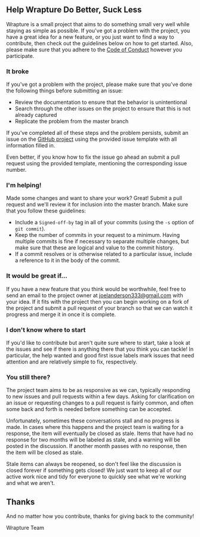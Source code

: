 ## Help Wrapture Do Better, Suck Less
Wrapture is a small project that aims to do something small very well while
staying as simple as possible. If you've got a problem with the project, you
have a great idea for a new feature, or you just want to find a way to
contribute, then check out the guidelines below on how to get started. Also,
please make sure that you adhere to the [Code of Conduct](CODE_OF_CONDUCT.md)
however you participate.


### **It broke**
If you've got a problem with the project, please make sure that you've done the
following things before submitting an issue:

 * Review the documentation to ensure that the behavior is unintentional
 * Search through the other issues on the project to ensure that this is not
   already captured
 * Replicate the problem from the master branch

If you've completed all of these steps and the problem persists, submit an
issue on the [GitHub project](https://github.com/goatshriek/wrapture) using
the provided issue template with all information filled in.

Even better, if you know how to fix the issue go ahead an submit a pull request
using the provided template, mentioning the corresponding issue number.


### **I'm helping!**
Made some changes and want to share your work? Great! Submit a pull request and
we'll review it for inclusion into the master branch. Make sure that you follow
these guidelines:
 * Include a `Signed-off-by` tag in all of your commits (using the `-s` option
   of `git commit`).
 * Keep the number of commits in your request to a minimum. Having multiple
   commits is fine if necessary to separate multiple changes, but make sure
   that these are logical and value to the commit history.
 * If a commit resolves or is otherwise related to a particular issue, include
   a reference to it in the body of the commit.


### **It would be great if...**
If you have a new feature that you think would be worthwhile, feel free to send
an email to the project owner at joelanderson333@gmail.com with your idea. If it
fits with the project then you can begin working on a fork of the project and
submit a pull request of your branch so that we can watch it progress and merge
it in once it is complete.


### **I don't know where to start**
If you'd like to contribute but aren't quite sure where to start, take a look
at the issues and see if there is anything there that you think you can tackle!
In particular, the help wanted and good first issue labels mark issues that need
attention and are relatively simple to fix, respectively.


### You still there?
The project team aims to be as responsive as we can, typically responding to
new issues and pull requests within a few days. Asking for clarification on an
issue or requesting changes to a pull request is fairly common, and often some
back and forth is needed before something can be accepted.

Unfortunately, sometimes these conversations stall and no progress is made. In
cases where this happens and the project team is waiting for a response, the
item will eventually be closed as stale. Items that have had no response for
two months will be labeled as stale, and a warning will be posted in the
discussion. If another month passes with no response, then the item will be
closed as stale.

Stale items can always be reopened, so don't feel like the discussion is closed
forever if something gets closed! We just want to keep all of our active work
nice and tidy for everyone to quickly see what we're working and what we aren't.


## Thanks
And no matter how you contribute, thanks for giving back to the community!

Wrapture Team


